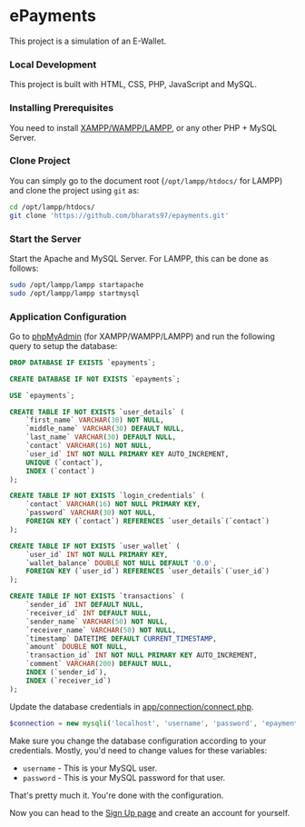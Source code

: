 # ePayments

This project is a simulation of an E-Wallet.

### Local Development

This project is built with HTML, CSS, PHP, JavaScript and MySQL.

### Installing Prerequisites

You need to install [XAMPP/WAMPP/LAMPP](https://www.apachefriends.org/download.html ), or any other PHP + MySQL Server.

### Clone Project

You can simply go to the document root (`/opt/lampp/htdocs/` for LAMPP) and clone the project using `git` as:

```bash
cd /opt/lampp/htdocs/
git clone 'https://github.com/bharats97/epayments.git'
```

### Start the Server

Start the Apache and MySQL Server. For LAMPP, this can be done as follows:

```bash
sudo /opt/lampp/lampp startapache
sudo /opt/lampp/lampp startmysql
```

### Application Configuration

Go to [phpMyAdmin](http://localhost/phpmyadmin/) (for XAMPP/WAMPP/LAMPP) and run the following query to setup the database:

```sql
DROP DATABASE IF EXISTS `epayments`;

CREATE DATABASE IF NOT EXISTS `epayments`;

USE `epayments`;

CREATE TABLE IF NOT EXISTS `user_details` (
    `first_name` VARCHAR(30) NOT NULL,
    `middle_name` VARCHAR(30) DEFAULT NULL,
    `last_name` VARCHAR(30) DEFAULT NULL,
    `contact` VARCHAR(16) NOT NULL,
    `user_id` INT NOT NULL PRIMARY KEY AUTO_INCREMENT,
    UNIQUE (`contact`),
    INDEX (`contact`)
);

CREATE TABLE IF NOT EXISTS `login_credentials` (
    `contact` VARCHAR(16) NOT NULL PRIMARY KEY,
    `password` VARCHAR(30) NOT NULL,
    FOREIGN KEY (`contact`) REFERENCES `user_details`(`contact`)
);

CREATE TABLE IF NOT EXISTS `user_wallet` (
    `user_id` INT NOT NULL PRIMARY KEY,
    `wallet_balance` DOUBLE NOT NULL DEFAULT '0.0',
    FOREIGN KEY (`user_id`) REFERENCES `user_details`(`user_id`)
);

CREATE TABLE IF NOT EXISTS `transactions` (
    `sender_id` INT DEFAULT NULL,
    `receiver_id` INT DEFAULT NULL,
    `sender_name` VARCHAR(50) NOT NULL,
    `receiver_name` VARCHAR(50) NOT NULL,
    `timestamp` DATETIME DEFAULT CURRENT_TIMESTAMP,
    `amount` DOUBLE NOT NULL,
    `transaction_id` INT NOT NULL PRIMARY KEY AUTO_INCREMENT,
    `comment` VARCHAR(200) DEFAULT NULL,
    INDEX (`sender_id`),
    INDEX (`receiver_id`)
);
```

Update the database credentials in [app/connection/connect.php](./app/connection/connect.php).

```php
$connection = new mysqli('localhost', 'username', 'password', 'epayments');
```

Make sure you change the database configuration according to your credentials. Mostly, you'd need to change values for these variables:

- `username` - This is your MySQL user.
- `password` - This is your MySQL password for that user.

That's pretty much it. You're done with the configuration.

Now you can head to the [Sign Up page](http://localhost/epayments/signup/) and create an account for yourself.
